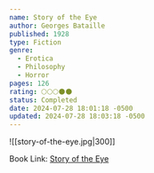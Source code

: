 ```yaml
---
name: Story of the Eye
author: Georges Bataille
published: 1928
type: Fiction
genre:
  - Erotica
  - Philosophy
  - Horror
pages: 126
rating: 🌕🌕🌕🌑🌑
status: Completed
date: 2024-07-28 18:01:18 -0500
updated: 2024-07-28 18:03:18 -0500
---
```


![[story-of-the-eye.jpg|300]]

Book Link: [Story of the Eye](https://www.goodreads.com/book/show/436806.Story_of_the_Eye)
